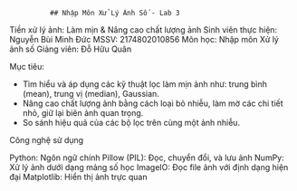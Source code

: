               ## Nhập Môn Xử Lý Ảnh Số - Lab 3
Tiền xử lý ảnh: Làm mịn & Nâng cao chất lượng ảnh
Sinh viên thực hiện: Nguyễn Bùi Minh Đức MSSV: 2174802010856
Môn học: Nhập môn Xử lý ảnh số
Giảng viên: Đỗ Hữu Quân

Mục tiêu: 
  - Tìm hiểu và áp dụng các kỹ thuật lọc làm mịn ảnh như: trung bình (mean), trung vị (median), Gaussian.
  - Nâng cao chất lượng ảnh bằng cách loại bỏ nhiễu, làm mờ các chi tiết nhỏ, giữ lại biên ảnh quan trọng.
  - So sánh hiệu quả của các bộ lọc trên cùng một ảnh nhiễu.
    
Công nghệ sử dụng

Python: Ngôn ngữ chính
Pillow (PIL): Đọc, chuyển đổi, và lưu ảnh
NumPy: Xử lý ảnh dưới dạng mảng số học
ImageIO: Đọc file ảnh với định dạng hiện đại
Matplotlib: Hiển thị ảnh trực quan
